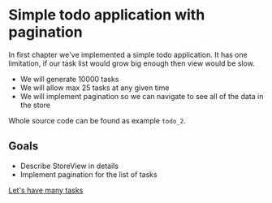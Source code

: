 # Simple todo application with pagination

In first chapter we've implemented a simple todo application. It has one limitation, if our task list would grow big enough then view would be slow.

- We will generate 10000 tasks
- We will allow max 25 tasks at any given time
- We will implement pagination so we can navigate to see all of the data in the store

Whole source code can be found as example `todo_2`.

## Goals

- Describe StoreView in details
- Implement pagination for the list of tasks

[Let's have many tasks](./01-generate-tasks.md)